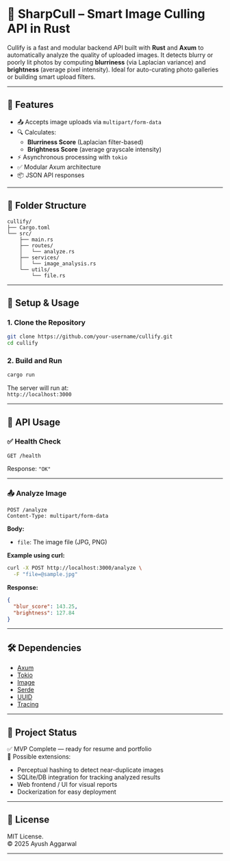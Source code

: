 # 📸 SharpCull – Smart Image Culling API in Rust

Cullify is a fast and modular backend API built with **Rust** and **Axum** to automatically analyze the quality of uploaded images. It detects blurry or poorly lit photos by computing **blurriness** (via Laplacian variance) and **brightness** (average pixel intensity). Ideal for auto-curating photo galleries or building smart upload filters.

---

## 🚀 Features

- 📤 Accepts image uploads via `multipart/form-data`
- 🔍 Calculates:
  - **Blurriness Score** (Laplacian filter-based)
  - **Brightness Score** (average grayscale intensity)
- ⚡ Asynchronous processing with `tokio`
- ✅ Modular Axum architecture
- 📦 JSON API responses

---

## 📁 Folder Structure

```
cullify/
├── Cargo.toml
└── src/
    ├── main.rs
    ├── routes/
    │   └── analyze.rs
    ├── services/
    │   └── image_analysis.rs
    └── utils/
        └── file.rs
```

---

## 🔧 Setup & Usage

### 1. Clone the Repository

```bash
git clone https://github.com/your-username/cullify.git
cd cullify
```

### 2. Build and Run

```bash
cargo run
```

The server will run at:  
`http://localhost:3000`

---

## 🧪 API Usage

### ✅ Health Check

```http
GET /health
```

Response: `"OK"`

---

### 📤 Analyze Image

```http
POST /analyze
Content-Type: multipart/form-data
```

**Body:**  
- `file`: The image file (JPG, PNG)

**Example using curl:**

```bash
curl -X POST http://localhost:3000/analyze \
  -F "file=@sample.jpg"
```

**Response:**
```json
{
  "blur_score": 143.25,
  "brightness": 127.84
}
```

---

## 🛠 Dependencies

- [Axum](https://crates.io/crates/axum)
- [Tokio](https://tokio.rs)
- [Image](https://crates.io/crates/image)
- [Serde](https://serde.rs)
- [UUID](https://crates.io/crates/uuid)
- [Tracing](https://crates.io/crates/tracing)

---

## 📌 Project Status

✅ MVP Complete — ready for resume and portfolio  
🧩 Possible extensions:
- Perceptual hashing to detect near-duplicate images  
- SQLite/DB integration for tracking analyzed results  
- Web frontend / UI for visual reports  
- Dockerization for easy deployment  

---

## 📄 License

MIT License.  
© 2025 Ayush Aggarwal

---
```
